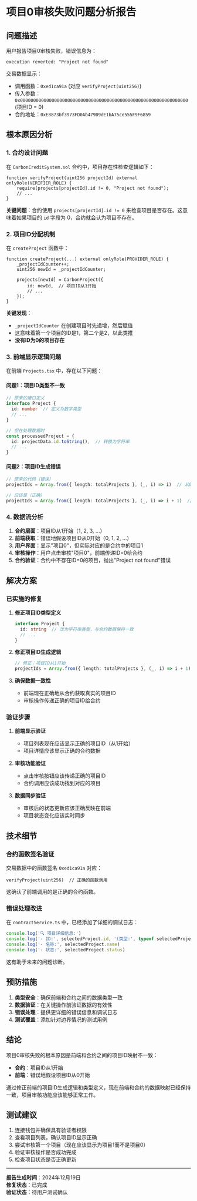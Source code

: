 # 项目0审核失败问题分析报告

## 问题描述

用户报告项目0审核失败，错误信息为：
```
execution reverted: "Project not found"
```

交易数据显示：
- 调用函数：`0xed1ca91a` (对应 `verifyProject(uint256)`)
- 传入参数：`0x0000000000000000000000000000000000000000000000000000000000000000` (项目ID = 0)
- 合约地址：`0xE8873bf3973FD0Ab479D9dE1bA75ce555F9F6859`

## 根本原因分析

### 1. 合约设计问题

在 `CarbonCreditSystem.sol` 合约中，项目存在性检查逻辑如下：

```solidity
function verifyProject(uint256 projectId) external onlyRole(VERIFIER_ROLE) {
    require(projects[projectId].id != 0, "Project not found");
    // ...
}
```

**关键问题**：合约使用 `projects[projectId].id != 0` 来检查项目是否存在。这意味着如果项目的 `id` 字段为 0，合约就会认为项目不存在。

### 2. 项目ID分配机制

在 `createProject` 函数中：

```solidity
function createProject(...) external onlyRole(PROVIDER_ROLE) {
    _projectIdCounter++;
    uint256 newId = _projectIdCounter;
    
    projects[newId] = CarbonProject({
        id: newId,  // 项目ID从1开始
        // ...
    });
}
```

**关键发现**：
- `_projectIdCounter` 在创建项目时先递增，然后赋值
- 这意味着第一个项目的ID是1，第二个是2，以此类推
- **没有ID为0的项目存在**

### 3. 前端显示逻辑问题

在前端 `Projects.tsx` 中，存在以下问题：

#### 问题1：项目ID类型不一致
```typescript
// 原来的接口定义
interface Project {
  id: number  // 定义为数字类型
  // ...
}

// 但在处理数据时
const processedProject = {
  id: projectData.id.toString(),  // 转换为字符串
  // ...
}
```

#### 问题2：项目ID生成错误
```typescript
// 原来的代码（错误）
projectIds = Array.from({ length: totalProjects }, (_, i) => i)  // 从0开始

// 应该是（正确）
projectIds = Array.from({ length: totalProjects }, (_, i) => i + 1)  // 从1开始
```

### 4. 数据流分析

1. **合约层面**：项目ID从1开始（1, 2, 3, ...）
2. **前端获取**：错误地假设项目ID从0开始（0, 1, 2, ...）
3. **用户界面**：显示"项目0"，但实际对应的是合约中的项目1
4. **审核操作**：用户点击审核"项目0"，前端传递ID=0给合约
5. **合约验证**：合约中不存在ID=0的项目，抛出"Project not found"错误

## 解决方案

### 已实施的修复

1. **修正项目ID类型定义**
   ```typescript
   interface Project {
     id: string  // 改为字符串类型，与合约数据保持一致
     // ...
   }
   ```

2. **修正项目ID生成逻辑**
   ```typescript
   // 修正：项目ID从1开始
   projectIds = Array.from({ length: totalProjects }, (_, i) => i + 1)
   ```

3. **确保数据一致性**
   - 前端现在正确地从合约获取真实的项目ID
   - 审核操作传递正确的项目ID给合约

### 验证步骤

1. **前端显示验证**
   - 项目列表现在应该显示正确的项目ID（从1开始）
   - 项目详情应该显示正确的合约数据

2. **审核功能验证**
   - 点击审核按钮应该传递正确的项目ID
   - 合约调用应该成功找到对应的项目

3. **数据同步验证**
   - 审核后的状态更新应该正确反映在前端
   - 项目状态变化应该实时同步

## 技术细节

### 合约函数签名验证

交易数据中的函数签名 `0xed1ca91a` 对应：
```solidity
verifyProject(uint256)  // 正确的函数调用
```

这确认了前端调用的是正确的合约函数。

### 错误处理改进

在 `contractService.ts` 中，已经添加了详细的调试日志：

```typescript
console.log('🔍 项目详细信息:')
console.log('- ID:', selectedProject.id, '(类型:', typeof selectedProject.id, ')')
console.log('- 名称:', selectedProject.name)
console.log('- 状态:', selectedProject.status)
```

这有助于未来的问题诊断。

## 预防措施

1. **类型安全**：确保前端和合约之间的数据类型一致
2. **数据验证**：在关键操作前验证数据的有效性
3. **错误处理**：提供更详细的错误信息和调试日志
4. **测试覆盖**：添加针对边界情况的测试用例

## 结论

项目0审核失败的根本原因是前端和合约之间的项目ID映射不一致：

- **合约**：项目ID从1开始
- **前端**：错误地假设项目ID从0开始

通过修正前端的项目ID生成逻辑和类型定义，现在前端和合约的数据映射已经保持一致，项目审核功能应该能够正常工作。

## 测试建议

1. 连接钱包并确保具有验证者权限
2. 查看项目列表，确认项目ID显示正确
3. 尝试审核第一个项目（现在应该显示为项目1而不是项目0）
4. 验证审核操作是否成功完成
5. 检查项目状态是否正确更新

---

**报告生成时间**：2024年12月19日  
**修复状态**：已完成  
**验证状态**：待用户测试确认